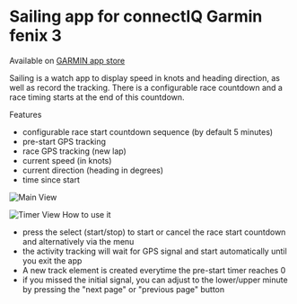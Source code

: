# Sailing app for connectIQ Garmin fenix 3

Available on [GARMIN app store](https://apps.garmin.com/en-US/apps/db7493a2-fb16-4d34-a36b-1aa6af6b87b5)

Sailing is a watch app to display speed in knots and heading direction, as well as record the tracking.
There is a configurable race countdown and a race timing starts at the end of this countdown.

Features
- configurable race start countdown sequence (by default 5 minutes)
- pre-start GPS tracking
- race GPS tracking (new lap)
- current speed (in knots)
- current direction (heading in degrees)
- time since start

![Main View](https://services.garmin.com/appsLibraryBusinessServices_v0/rest/apps/db7493a2-fb16-4d34-a36b-1aa6af6b87b5/screenshots/257fd487-7913-4018-b8f9-c900952358b9)

![Timer View](https://services.garmin.com/appsLibraryBusinessServices_v0/rest/apps/db7493a2-fb16-4d34-a36b-1aa6af6b87b5/screenshots/88e938da-6c93-46c1-824f-9fa40839c84b)
How to use it
- press the select (start/stop) to start or cancel the race start countdown and alternatively via the menu
- the activity tracking will wait for GPS signal and start automatically until you exit the app
- A new track element is created everytime the pre-start timer reaches 0
- if you missed the initial signal, you can adjust to the lower/upper minute by pressing the "next page" or "previous page" button
